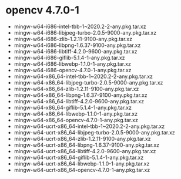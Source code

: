 # opencv 4.7.0-1

 - mingw-w64-i686-intel-tbb-1~2020.2-2-any.pkg.tar.xz
 - mingw-w64-i686-libjpeg-turbo-2.0.5-9000-any.pkg.tar.xz
 - mingw-w64-i686-zlib-1.2.11-9100-any.pkg.tar.xz
 - mingw-w64-i686-libpng-1.6.37-9100-any.pkg.tar.xz
 - mingw-w64-i686-libtiff-4.2.0-9600-any.pkg.tar.xz
 - mingw-w64-i686-giflib-5.1.4-1-any.pkg.tar.xz
 - mingw-w64-i686-libwebp-1.1.0-1-any.pkg.tar.xz
 - mingw-w64-i686-opencv-4.7.0-1-any.pkg.tar.xz
 - mingw-w64-x86_64-intel-tbb-1~2020.2-2-any.pkg.tar.xz
 - mingw-w64-x86_64-libjpeg-turbo-2.0.5-9000-any.pkg.tar.xz
 - mingw-w64-x86_64-zlib-1.2.11-9100-any.pkg.tar.xz
 - mingw-w64-x86_64-libpng-1.6.37-9100-any.pkg.tar.xz
 - mingw-w64-x86_64-libtiff-4.2.0-9600-any.pkg.tar.xz
 - mingw-w64-x86_64-giflib-5.1.4-1-any.pkg.tar.xz
 - mingw-w64-x86_64-libwebp-1.1.0-1-any.pkg.tar.xz
 - mingw-w64-x86_64-opencv-4.7.0-1-any.pkg.tar.xz
 - mingw-w64-ucrt-x86_64-intel-tbb-1~2020.2-2-any.pkg.tar.xz
 - mingw-w64-ucrt-x86_64-libjpeg-turbo-2.0.5-9000-any.pkg.tar.xz
 - mingw-w64-ucrt-x86_64-zlib-1.2.11-9100-any.pkg.tar.xz
 - mingw-w64-ucrt-x86_64-libpng-1.6.37-9100-any.pkg.tar.xz
 - mingw-w64-ucrt-x86_64-libtiff-4.2.0-9600-any.pkg.tar.xz
 - mingw-w64-ucrt-x86_64-giflib-5.1.4-1-any.pkg.tar.xz
 - mingw-w64-ucrt-x86_64-libwebp-1.1.0-1-any.pkg.tar.xz
 - mingw-w64-ucrt-x86_64-opencv-4.7.0-1-any.pkg.tar.xz
